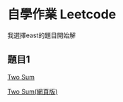# 自學作業 Leetcode

我選擇east的題目開始解

## 題目1

[Two Sum](https://github.com/wangweihsin/learning-note/blob/master/%E8%87%AA%E5%AD%B8%E4%BD%9C%E6%A5%AD:leetcode/twosum.ipynb)

[Two Sum(網頁版)](https://github.com/wangweihsin/learning-note/blob/master/%E8%87%AA%E5%AD%B8%E4%BD%9C%E6%A5%AD:leetcode/twosum.ipynb)
